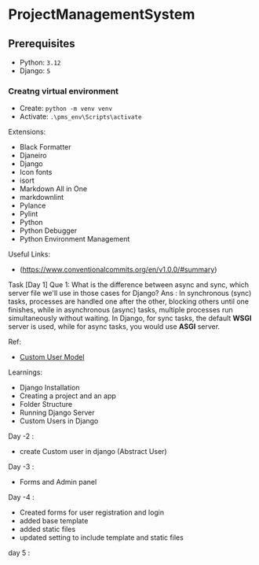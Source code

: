 # ProjectManagementSystem

## Prerequisites

- Python: `3.12`
- Django: `5`

### Creatng virtual environment

- Create: `python -m venv venv`
- Activate: `.\pms_env\Scripts\activate`
  
Extensions:

- Black Formatter
- Djaneiro
- Django
- Icon fonts
- isort
- Markdown All in One
- markdownlint
- Pylance
- Pylint
- Python
- Python Debugger
- Python Environment Management
  
Useful Links:

- (<https://www.conventionalcommits.org/en/v1.0.0/#summary>)
  
Task [Day 1]
Que 1: What is the difference between async and sync, which server file we'll use in those cases for Django?
Ans : In synchronous (sync) tasks, processes are handled one after the other, blocking others until one finishes, while in asynchronous (async) tasks, multiple processes run simultaneously without waiting. In Django, for sync tasks, the default **WSGI** server is used, while for async tasks, you would use **ASGI** server.

Ref:

- [Custom User Model](https://simpleisbetterthancomplex.com/tutorial/2016/07/22/how-to-extend-django-user-model.html)

Learnings:

- Django Installation
- Creating a project and an app
- Folder Structure
- Running Django Server
- Custom Users in Django
  
Day -2 :

- create Custom user in django (Abstract User)

Day -3 :

- Forms and Admin panel

Day -4 :

- Created forms for user registration and login
- added base template
- added static files
- updated setting to include template and static files

day 5 :

